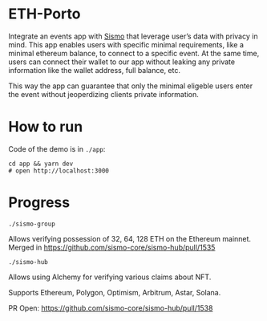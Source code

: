 # ETH-Porto

Integrate an events app with [Sismo](https://docs.sismo.io/sismo-docs/) that
leverage user’s data with privacy in mind. This app enables users with specific
minimal requirements, like a minimal ethereum balance, to connect to a specific
event. At the same time, users can connect their wallet to our app without
leaking any private information like the wallet address, full balance, etc.

This way the app can guarantee that only the minimal eligeble users enter the
event without jeoperdizing clients private information.

# How to run

Code of the demo is in `./app`:

```
cd app && yarn dev
# open http://localhost:3000
```

# Progress

```
./sismo-group
```

Allows verifying possession of 32, 64, 128 ETH on the Ethereum mainnet.
Merged in https://github.com/sismo-core/sismo-hub/pull/1535

```
./sismo-hub
```

Allows using Alchemy for verifying various claims about NFT.

Supports Ethereum, Polygon, Optimism, Arbitrum, Astar, Solana.

PR Open: https://github.com/sismo-core/sismo-hub/pull/1538
